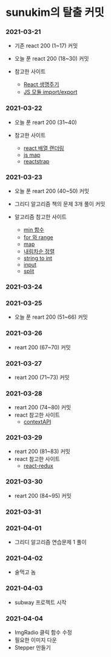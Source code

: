 # sunukim의 탈출 커밋

### 2021-03-21
- 기존 react 200 (1~17) 커밋
- 오늘 푼 react 200 (18~30) 커밋

- 참고한 사이트

    - [React 생명주기](https://ko.reactjs.org/docs/react-component.html)
    - [JS 모듈 import/export](https://ko.javascript.info/import-export)

### 2021-03-22
- 오늘 푼 reart 200 (31~40)

- 참고한 사이트

    - [react 배열 랜더링](https://ko.reactjs.org/docs/lists-and-keys.html)
    - [js map](https://developer.mozilla.org/ko/docs/Web/JavaScript/Reference/Global_Objects/Array/map)
    - [reactstrap](https://reactstrap.github.io/components/alerts/)


### 2021-03-23
- 오늘 푼 reart 200 (40~50) 커밋
- 그리디 알고리즘 책의 문제 3개 풀이 커밋
- 알고리즘 참고한 사이트

    - [min 함수](https://www.w3schools.com/python/ref_func_min.asp)
    - [for 와 range](https://wikidocs.net/22)
    - [map](https://dojang.io/mod/page/view.php?id=2286)
    - [내림차순 정렬](https://bskyvision.com/850)
    - [string to int](http://mwultong.blogspot.com/2007/01/python-int-long-float-string-to-number.html)
    - [input](https://wikidocs.net/25)
    - [split](https://wikidocs.net/13)

### 2021-03-24

### 2021-03-25
- 오늘 푼 reart 200 (51~66) 커밋

### 2021-03-26
- reart 200 (67~70) 커밋

### 2021-03-27
- reart 200 (71~73) 커밋

### 2021-03-28
- reart 200 (74~80) 커밋
- react 참고한 사이트
    - [contextAPI](https://ko.reactjs.org/docs/context.html)

### 2021-03-29
- reart 200 (81~83) 커밋
- react 참고한 사이트
    - [react-redux](https://medium.com/@ca3rot/%EC%95%84%EB%A7%88-%EC%9D%B4%EA%B2%8C-%EC%A0%9C%EC%9D%BC-%EC%9D%B4%ED%95%B4%ED%95%98%EA%B8%B0-%EC%89%AC%EC%9A%B8%EA%B1%B8%EC%9A%94-react-redux-%ED%94%8C%EB%A1%9C%EC%9A%B0%EC%9D%98-%EC%9D%B4%ED%95%B4-1585e911a0a6)

### 2021-03-30
- reart 200 (84~95) 커밋

### 2021-03-31

### 2021-04-01
- 그리디 알고리즘 연습문제 1 풀이

### 2021-04-02
- 술먹고 놈

### 2021-04-03
- subway 프로젝트 시작

### 2021-04-04
- ImgRadio 클릭 함수 수정
- 필요한 이미지 다운
- Stepper 만들기